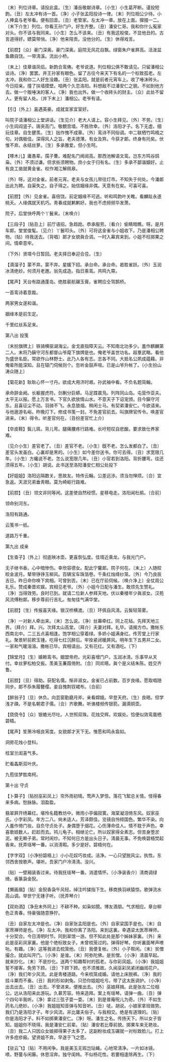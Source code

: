 <!-- { "loadSidebar": true } -->
〔末〕列位诗章。请投此盒。〔生〕潘岳敬献诗章。〔小生〕小生葛芹断。谨投短韵。〔丑〕左太冲有诗一首。〔净〕小子张孟阳投诗一律。〔末〕列位相公少待。小人捧盒与老爷看。便有回音。〔丑〕老管家。左太冲一章。放在上面。撺掇一二。〔末下介生〕列位。你看王孙门户。好生齐整。〔丑〕潘安仁哥。我和你什么寃家对头。你不该与我同来。〔小生〕怎么不该来。〔丑〕有我这般俊。不显他丑的。古言道得好。嫖莫带俏。〔净〕他来陪贡。没他分的。〔生〕休得戏言。 

【前腔】〔众〕豪门深奥。豪门深奥。庭院无风花自飘。绿窗朱户雀屛高。活泼盆鱼趣自饶。一带淸溪。流出小桥。

〔末上〕佳章谐凤侣。新韵合鸾俦。老爷说道。列位相公俱不敢请见。只留潘相公谈诗。〔净〕罢罢。井王孙家有眼色。留了古往今来天下有名的一个标致孤老。左太冲。我和你二人好生没趣。〔丑〕张孟阳。就是前者元宵车上。收了唾沫砖头。今日招亲。撞了扶墙摸壁。咱两个久恋洛阳。料想敌不过潘安仁之貌。不如到他方去。做一个贩唾沫的客人。〔净〕我也出外。做一个收砖头的财主。〔众〕此处不留人。更有留人处。〔并下末上〕潘相公。老爷有请。 

【引】〔外上〕喜遇英豪。成就宜家宜室好。

叫院子请潘相公上堂讲话。〔生见介〕老大人请上。容小生拜见。〔外〕不劳。〔生〕小生闾阎竖子。唐突高门。敬覩宫墙。不胜欣幸。〔外〕洛阳才子。名下无虚。细玩佳章。自生健羡。〔生〕拙作愧不成章。〔外〕鸾诗不同俗调。中二联栖竹鸣梧之句。对偶极佳。深得风人之旨。老夫德薄。有女及筓。今获才郞。终身有托矣。伏惟不弃。永结丝萝。〔生〕多承雅爱。但小生呵。 

【啄木儿】庸愚辈。孺子曹。难配名门阀阅高。那西池解语文鸾。岂东方鸣谷鸱枭。〔外〕不须过谦。但求些须聘物。庶小女于归有名。〔生〕多承不鄙谐姻好。止有良工凿就黄金雀。权作湘江解佩皋。

〔外〕呀。这对金雀。前者元宵。老夫与女孩儿带往灯市。不知失于何处。今潘郞出此为聘。自渠失之。自子得之。始信姻缘非偶。天意有在矣。可喜可喜。 

【前腔】〔外〕见金雀。喜倍饶。前定姻缘不可逃。听和鸣韵叶关睢。看麟趾永遂桃夭。人缘偶就天机巧。靑春成就鹣鹣好。我也不虑频频华发萧。

院子。后堂快呼两个丫鬟来。〔末唤介〕 

【三段子】〔贴丑上〕前厅语招。急趋跄。恭承服劳。〔看介〕偷睛暗瞧。呀。是月车郞。堂堂俊髦。〔见介〕丫鬟叩头。〔外〕可将这金雀与小姐收下。乃是潘相公聘物。〔贴〕待我送去。〔背唱〕郞才女貌眞合调。一时入幕宾来到。小姐不枉掷果之间。情牵意牢。

〔下外〕贤壻今日暂回。老夫择日奉迎合卺。〔生〕 

【滴溜子】蒙不弃。蒙不弃。星媛下招。承台命。承台命。曷胜雀跃。〔外〕玉润冰淸绝妙。何须月老邀。翁先成造。指日乘鸾。共鸣九霄。

【尾声】天台有路通蓬岛。绝胜裴航碾玉膏。雀聘应仝驾鹊桥。

一首鸾诗着意裁。

两家男女遂和谐。

姻缘本是前生定。

千里红丝系足来。 

第八出
投笺

〔末扮旗牌上〕铁骑横驱湖海尘。金戈直指障天云。不知南北功多少。羞作麒麟第二人。末将乃鎭守河东都督山爷麾下旗牌是也。俺老爷盖世功名。超羣武略。看他为盛世名臣。常欲作山林野士。此乃人各有志。志各不同。大抵名公夙成蕴藉。非俺辈所能深知。且在辕门伺候则个。忽听金鼓声喧。已是山爷升帐了。〔小生扮山涛众随上〕 

【菊花新】耿耿心怀一寸丹。欲成大用济时艰。孙武袖中看。不负名题简翰。

承命辞金阙。长躯握虎符。剑剸分巨蟒。马足蹀晨凫。列阵同山岛。屯营作亚夫。太平无以报。愿上万言书。下官久欲放情山水。不意天子下诏宠颁。目今鎭守河东。且喜征尘不动。羽骑不飞。永息狼烟。稍闲士马。有契弟潘安仁。今欲请来。与他遨游名峪。昨晚灯下。修成书笺一封。不免差官前去。叫旗牌官传令。唤差官进来。〔末〕得令。听差官何在。〔丑扮差官忙上介〕 

【皁皮鞋】鬓儿斑。背儿弯。腿痛腰疼行路难。长吁短叹自悲酸。要求致仕养家难。

〔见介小生〕差官老了。〔丑〕差官不老。〔小生〕旣不老。怎么发都白了。〔丑〕差官头发虽白。心裏却是黑的。〔小生〕如今差你送书。你可去得。〔丑〕求宽限几年。〔小生〕方纔说不老。怎么说宽限几年。〔丑〕小官若到洛阳。背折腰弯。往还须得五年。〔小生〕胡说。此书送至洛阳潘安仁相公处投下 

【好姐姐】洛阳远隔数关。思故友。特传云翰。公差远涉。须当勿惮烦。〔合〕宜急返。天涯兄弟垂靑眼。莫为崎岖行路难。

【前腔】〔丑〕领文非同等闲。这差使自然经惯。星移电走。洛阳闻杜鹃。〔合前〕 

领命别河东。

洛阳有路通。

云笺书一纸。

道路万千重。 

第九出
成亲

【生查子】〔外上〕彻底映冰壶。更喜恢弘度。佳壻近乘龙。与我光门户。

无子继书香。心中暗惨伤。幸欣容德女。配此宁馨郞。院子何在。〔末上〕人随皎皎金波月。辇带铮铮玉柳风。百辆宝车珠箔卷。千条红烛绛纱笼。〔外〕今乃良辰吉日。昨日命你唤下宾相。可曾到否。〔末〕已在厅前伺候。〔唤介净上〕全仗周公礼乐。赞成秦晋欢娱。宾相见老爷。〔外〕小姐今日配与潘生。敢烦先生赞礼。〔净〕当得效劳。良时已到。就请二位新人参拜天地。伏以秦楼年少眞淑女。汉苑风流傅粉郞。移步尊前行吉礼。匆匆佳气满华堂。 

【前腔】〔生〕传报喜天缘。银汉桥横渡。〔旦〕环佩自风淸。云鬓轻笼雾。

〔净〕一对新人牵出来。〔末〕怎么说。〔净〕丝幕牵红。同上花毡。先拜天地三界。〔拜介〕拜。兴。次拜太山高堂。〔拜介〕夫妻对拜。礼毕。请揭方巾。撒帐东西南北中。二三五点喜相逢。饱学相公穿着绿。多娇小姐满身红。传芳堂上行家礼。聚景轩前飮玉锺。吃得七红沉醉后。牢拴紧闭暖屛风。明年生下五男幷二女。一家和气暖溶溶。撒帐已毕。宾相请出。又有花红。又有酒吃。〔下〕 

【锦堂月】〔生〕婚赖鸾书。姻盟帝府。光彩喜增门户。玉润冰淸。乐事早从天付。幸丝萝松柏交扳。羡美玉蒹葭倚附。〔合〕同欢晤。眞个是义结朱陈。姓交齐鲁。

【前腔】〔旦〕得助。获配名儒。惭非淑女。金雀已占前数。百岁良缘。愿取唱随同步。郞不忝朱履簪缨。妾自愧荆钗裙布。〔合前〕 

【醉翁子】〔旦〕休负。向芸窗勤磨月斧。亲看嫦娥。早登天府。〔生〕良晤。但学浅才疎。不是名朝君子儒。〔合〕齐歌舞。听谯楼频传银箭。漏滴铜壶。

【侥侥令】〔众〕银蟾光尽吐。人世照双珠。花烛交辉。欢娱处。恰便似效鸾凰栖碧梧。

【尾声】笙箫冷咽良宵度。女貌郞才天下无。惟愿和鸣永翕如。

洞房花烛小登科。

桂室兰闺喜气多。

贮看螽斯双叶庆。

九苞佳梦胜南柯。 

第十出
守贞

【卜算子】〔贴扮巫彩凤上〕帘外雨初晴。莺声入梦惊。落花飞絮总关情。怪得春来多病。愁脉脉。泪盈盈。

翡翠屛开绣幕红。堪怜名籍教坊中。微雨小亭偏寂寞。海棠凝泪倚东风。奴家巫氏。小字彩凤。年方二八。尙未适人。芳泽颇佳。览镜自怜倾国色。繁华不染。向人羞作倚门妆。自负守贞处子。身偶堕于烟花。心伤薄命佳人。情不耽于声色。幸喜歌妓数人。赶趁而去。鸨儿龟子。相继沦亡。所以奴家得全素志。但苦身堕淤泥。被无赖子弟。常时闹炒。不知何日方是出头日子。淸晨无事。不免唤碧梧焚起香来。抚弄瑶琴一番。以消淸暇。多少是好。碧梧何在。 

【字字双】〔小净扮碧梧上〕小小花奴巧妆成。洁净。一心只望脱风尘。执性。东邻西舍按歌声。堪听。吾家门户冷淸淸。没兴。

〔贴〕一壁厢装香过来。待我抚瑶琴一番。消遣情怀。〔小净装香介〕淸商调绿绮。香篆袅金猊。 

【懒画眉】〔贴〕金猊香袅午风轻。绰注吟猱指下生。移商换羽峡猿惊。歌弹流水高山调。举世宁无锺子听。〔抚弄琴介〕 

【双劝酒】〔净丑末外同上〕不耕不种。如枭如獍。博友酒朋。气求相应。章台柳色正靑春。恃豪强随意狰狞。

〔丑〕自家左太冲是也。〔净〕自家张孟阳是也。〔外〕自家梁国手是也。〔末〕自家荩禅师是也。〔净〕左太冲。我和你离了洛阳。来到这裏。幸遇梁太医荩禅师。十分契合。今日淸明时节。同到翠馆一游。但不知此处是那个姊妹家裏。〔外〕来此是巫彩凤家裏。他是个绝标致女子。未曾梳笼过的。弹得好琴。你听裏面琴声嘹喨。有趣。〔净〕这等我进去梳笼他。〔丑〕我便复帐。〔外〕小子帮闲。〔末〕贫僧撮合。就此叫开门。〔小净〕是谁。〔末〕阿弥陀佛。是贫僧。〔小净〕淸晨早起。就来抄化。〔末〕不是抄化。送两个知趣帮衬的孤老。与你彩凤姐。〔小净〕我姐姐誓不接客。免劳下顾。〔丑〕下顾下顾。也不须推故。久闻巫彩凤紧闭幽闺花户。〔净〕我们年少风流。此是靑楼道路。今来梳笼成婚。请他上床脱裤。〔净〕我的挂斗粟而不垂。〔丑〕我的形如剥兔。只恐你姐姐吃亏。带了这太医调护。〔小净〕出去出去。〔丑〕出去。不曾进来。便推出去。〔外〕巫娘拜揖。此是张左二位相公。远从洛阳来此游玩。久慕芳容。特来造拜。案上有瑶琴。请弹一曲。〔丑〕弹个四句半我听。〔净〕拿过三弦子耍一耍。〔末〕到是普庵呪儿为奇。〔外〕不如生药名儿绝妙。〔小净〕我姐姐知音弹与知音听。〔丑〕唗。胡说。小娘家拿班做势。我们乃是洛阳才子。年少风流。非比庸夫俗子。与我相交。绝是有道理的。〔贴〕你是洛阳才子。料不如掷果潘安仁。〔净〕呀。潘生之名。传扬天下。所以女子皆知。姐姐你不晓得。我是潘安仁前辈。〔贴〕潘安若比尊前貌。掷果车来无艳妆。〔丑〕我二人只因众女娘掷得果子太多了。这副粉妆成玉碾就一对标致脸儿。打上许多痘疹瘢。望贤姐不弃。早遂于飞之愿。 

【驻云飞】〔贴〕不用闲争。我是美玉无瑕岂玷蝇。心地常淸净。一片如冰镜。嗏。野蔓与闲藤。休思淫奔。独守闺帏。不似杨花性。若要相逢除再生。〔下〕 

